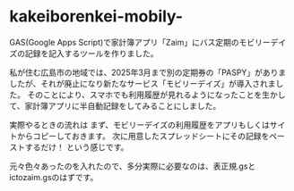# kakeiborenkei-mobily-
GAS(Google Apps Script)で家計簿アプリ「Zaim」にバス定期のモビリーデイズの記録を記入するツールを作りました。

私が住む広島市の地域では、2025年3月まで別の定期券の「PASPY」がありましたが、それが廃止になり新たなサービス「モビリーデイズ」が導入されました。
そのことにより、スマホでも利用履歴が見れるようになったことを生かして、家計簿アプリに半自動記録をしてみることにしました。

実際やるときの流れは
まず、モビリーデイズの利用履歴をアプリもしくはサイトからコピーしておきます。
次に用意したスプレッドシートにその記録をペーストするだけ！
という感じです。

元々色々あったのを入れたので、多分実際に必要なのは、表正規.gsとictozaim.gsのはずです。

